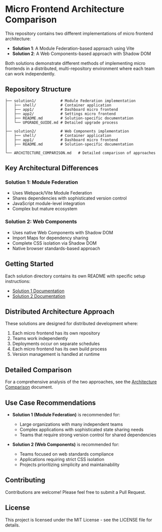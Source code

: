 # Micro Frontend Architecture Comparison

This repository contains two different implementations of micro frontend architecture:

- **Solution 1**: A Module Federation-based approach using Vite
- **Solution 2**: A Web Components-based approach with Shadow DOM

Both solutions demonstrate different methods of implementing micro frontends in a distributed, multi-repository environment where each team can work independently.

## Repository Structure

```
├── solution1/           # Module Federation implementation
│   ├── shell/           # Container application
│   ├── app1/            # Dashboard micro frontend
│   ├── app2/            # Settings micro frontend
│   ├── README.md        # Solution-specific documentation
│   └── UPGRADE_GUIDE.md # Detailed upgrade process
│
├── solution2/           # Web Components implementation
│   ├── shell/           # Container application
│   ├── app1/            # Dashboard micro frontend
│   ├── README.md        # Solution-specific documentation
│
└── ARCHITECTURE_COMPARISON.md   # Detailed comparison of approaches
```

## Key Architectural Differences

### Solution 1: Module Federation

- Uses Webpack/Vite Module Federation
- Shares dependencies with sophisticated version control
- JavaScript module-level integration
- Complex but mature ecosystem

### Solution 2: Web Components

- Uses native Web Components with Shadow DOM
- Import Maps for dependency sharing
- Complete CSS isolation via Shadow DOM
- Native browser standards-based approach

## Getting Started

Each solution directory contains its own README with specific setup instructions:

- [Solution 1 Documentation](./solution1/README.md)
- [Solution 2 Documentation](./solution2/README.md)

## Distributed Architecture Approach

These solutions are designed for distributed development where:

1. Each micro frontend has its own repository
2. Teams work independently
3. Deployments occur on separate schedules
4. Each micro frontend has its own build process
5. Version management is handled at runtime

## Detailed Comparison

For a comprehensive analysis of the two approaches, see the [Architecture Comparison](./MONOREPO_COMPARISON.md) document.

## Use Case Recommendations

- **Solution 1 (Module Federation)** is recommended for:

  - Large organizations with many independent teams
  - Complex applications with sophisticated state sharing needs
  - Teams that require strong version control for shared dependencies

- **Solution 2 (Web Components)** is recommended for:
  - Teams focused on web standards compliance
  - Applications requiring strict CSS isolation
  - Projects prioritizing simplicity and maintainability

## Contributing

Contributions are welcome! Please feel free to submit a Pull Request.

## License

This project is licensed under the MIT License - see the LICENSE file for details.
